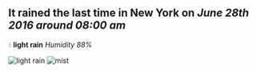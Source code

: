 ## It rained the last time in New York on *June 28th 2016 around 08:00 am*
💧  **light rain** *Humidity 88%*

![light rain](http://openweathermap.org/img/w/10d.png) ![mist](http://openweathermap.org/img/w/50d.png)

